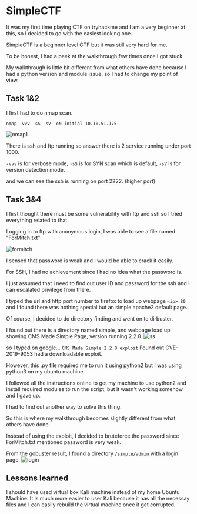 # SimpleCTF
It was my first time playing CTF on tryhackme and I am a very beginner at this, so I decided to go with the easiest looking one.

SimpleCTF is a beginner level CTF but it was still very hard for me. 

To be honest, I had a peek at the walkthrough few times once I got stuck.

My walkthrough is little bit different from what others have done because I had a python version and module issue, so I had to change my point of view.


## Task 1&2
I first had to do nmap scan. 
```
nmap -vvv -sS -sV -oN initial 10.10.51.175
```
![nmap1](https://user-images.githubusercontent.com/76433661/125184976-e1514380-e25c-11eb-86db-4dafc3f7f3e6.png)

There is ssh and ftp running so answer there is 2 service running under port 1000.

```-vvv``` is for verbose mode, 
```-sS``` is for SYN scan which is default, 
```-sV``` is for version detection mode. 

and we can see the ssh is running on port 2222. (higher port)

## Task 3&4
I first thought there must be some vulnerability with ftp and ssh so I tried everything related to that. 

Logging in to ftp with anonymous login, I was able to see a file named "ForMitch.txt"

![formitch](https://user-images.githubusercontent.com/76433661/125185097-9a178280-e25d-11eb-868c-0e8406ac1ba9.png)

I sensed that password is weak and I would be able to crack it easily. 

For SSH, I had no achievement since I had no idea what the password is. 

I just assumed that I need to find out user ID and password for the ssh and I can escalated privilege from there. 


I typed the url and http port number to firefox to load up webpage
```<ip>:80```
and I found there was nothing special but an simple apache2 default page. 

Of course, I decided to do directory finding and went on to dirbuster. 

I found out there is a directory named simple,
and webpage load up showing CMS Made Simple Page, version running 2.2.8.
![ss](https://user-images.githubusercontent.com/76433661/125185296-152d6880-e25f-11eb-8a8c-eebfb3b5786b.png)

so I typed on google...
```CMS Made Simple 2.2.8 exploit```
Found out CVE-2019-9053 had a downloadable exploit. 

However, this .py file required me to run it using python2 but I was using python3 on my ubuntu machine. 

I followed all the instructions online to get my machine to use python2 and install required modules to run the script, but it wasn't working somehow and I gave up. 

I had to find out another way to solve this thing. 

So this is where my walkthrough becomes slightly different from what others have done. 

Instead of using the exploit, I decided to bruteforce the password since ForMitch.txt mentioned password is very weak.

From the gobuster result, I found a directory ```/simple/admin``` with a login page.
![login](https://user-images.githubusercontent.com/76433661/125185436-c2a07c00-e25f-11eb-93c9-5184e66a38c7.png)





## Lessons learned
I should have used virtual box Kali machine instead of my home Ubuntu Machine. 
It is much more easier to user Kali because it has all the necessay files and I can easily rebuild the virtual machine once it get corrupted. 
